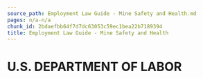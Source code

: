 ```yaml
---
source_path: Employment Law Guide - Mine Safety and Health.md
pages: n/a-n/a
chunk_id: 2bdaefbb64f7d7dc63053c59ec1bea22b7189394
title: Employment Law Guide - Mine Safety and Health
---
```

# U.S. DEPARTMENT OF LABOR
